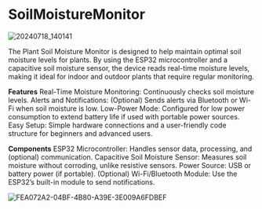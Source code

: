 # SoilMoistureMonitor

![20240718_140141](https://github.com/user-attachments/assets/d7fe9447-e5d8-42d7-8d52-247522ab9864)

The Plant Soil Moisture Monitor is designed to help maintain optimal soil moisture levels for plants. By using the ESP32 microcontroller and a capacitive soil moisture sensor, the device reads real-time moisture levels, making it ideal for indoor and outdoor plants that require regular monitoring.

**Features**
Real-Time Moisture Monitoring: Continuously checks soil moisture levels.
Alerts and Notifications: (Optional) Sends alerts via Bluetooth or Wi-Fi when soil moisture is low.
Low-Power Mode: Configured for low power consumption to extend battery life if used with portable power sources.
Easy Setup: Simple hardware connections and a user-friendly code structure for beginners and advanced users.

**Components**
ESP32 Microcontroller: Handles sensor data, processing, and (optional) communication.
Capacitive Soil Moisture Sensor: Measures soil moisture without corroding, unlike resistive sensors.
Power Source: USB or battery power (if portable).
(Optional) Wi-Fi/Bluetooth Module: Use the ESP32’s built-in module to send notifications.

![FEA072A2-04BF-4B80-A39E-3E009A6FDBEF](https://github.com/user-attachments/assets/097503b2-f93a-40e1-bed8-fa5c8f2770f6)
